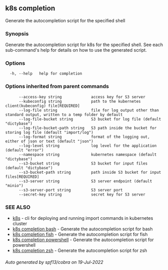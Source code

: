 ## k8s completion

Generate the autocompletion script for the specified shell

### Synopsis

Generate the autocompletion script for k8s for the specified shell.
See each sub-command's help for details on how to use the generated script.


### Options

```
  -h, --help   help for completion
```

### Options inherited from parent commands

```
      --access-key string             access key for S3 server
      --kubeconfig string             path to the kubernetes client(kubeconfig) file[REQUIRED]
      --log-file string               file for log output other than standard output, written to a temp folder by default
      --log-file-bucket string        S3 bucket for log file (default "dictybase")
      --log-file-bucket-path string   S3 path inside the bucket for storing log file (default "import/log")
      --log-format string             format of the logging out, either of json or text (default "json")
      --log-level string              log level for the application (default "error")
      --namespace string              kubernetes namespace (default "dictybase")
      --s3-bucket string              S3 bucket for input files (default "dictybase")
      --s3-bucket-path string         path inside S3 bucket for input files[REQUIRED]
      --s3-server string              S3 server endpoint (default "minio")
      --s3-server-port string         S3 server port
      --secret-key string             secret key for S3 server
```

### SEE ALSO

* [k8s](k8s.md)	 - cli for deploying and running import commands in kubernetes cluster
* [k8s completion bash](k8s_completion_bash.md)	 - Generate the autocompletion script for bash
* [k8s completion fish](k8s_completion_fish.md)	 - Generate the autocompletion script for fish
* [k8s completion powershell](k8s_completion_powershell.md)	 - Generate the autocompletion script for powershell
* [k8s completion zsh](k8s_completion_zsh.md)	 - Generate the autocompletion script for zsh

###### Auto generated by spf13/cobra on 19-Jul-2022
